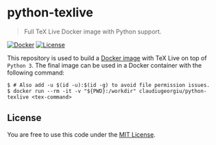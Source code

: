 # python-texlive

> Full TeX Live Docker image with Python support.

[![Docker](https://github.com/ClaudiuGeorgiu/python-texlive/actions/workflows/docker.yml/badge.svg)](https://github.com/ClaudiuGeorgiu/python-texlive/actions/workflows/docker.yml)
[![License](https://img.shields.io/badge/license-MIT-blue.svg)](https://github.com/ClaudiuGeorgiu/python-texlive/blob/master/LICENSE)

This repository is used to build a
[Docker image](https://hub.docker.com/r/claudiugeorgiu/python-texlive) with TeX Live on
top of `Python 3`. The final image can be used in a Docker container with the following
command:

```Shell
$ # Also add -u $(id -u):$(id -g) to avoid file permission issues.
$ docker run --rm -it -v "${PWD}:/workdir" claudiugeorgiu/python-texlive <tex-command>
```

## License

You are free to use this code under the
[MIT License](https://github.com/ClaudiuGeorgiu/python-texlive/blob/master/LICENSE).
